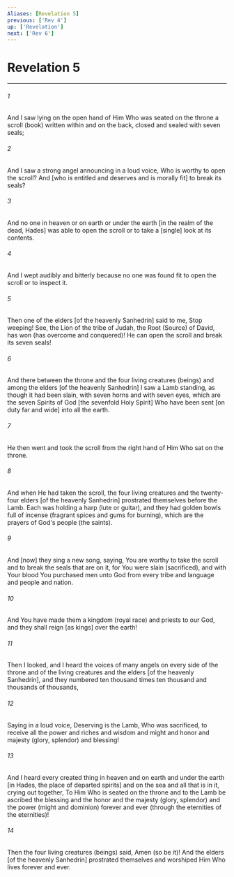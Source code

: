 ```yaml
---
Aliases: [Revelation 5]
previous: ['Rev 4']
up: ['Revelation']
next: ['Rev 6']
---
```

# Revelation 5

***


###### 1 


And I saw lying on the open hand of Him Who was seated on the throne a scroll (book) written within and on the back, closed and sealed with seven seals; 


###### 2 


And I saw a strong angel announcing in a loud voice, Who is worthy to open the scroll? And [who is entitled and deserves and is morally fit] to break its seals? 


###### 3 


And no one in heaven or on earth or under the earth [in the realm of the dead, Hades] was able to open the scroll or to take a [single] look at its contents. 


###### 4 


And I wept audibly and bitterly because no one was found fit to open the scroll or to inspect it. 


###### 5 


Then one of the elders [of the heavenly Sanhedrin] said to me, Stop weeping! See, the Lion of the tribe of Judah, the Root (Source) of David, has won (has overcome and conquered)! He can open the scroll and break its seven seals! 


###### 6 


And there between the throne and the four living creatures (beings) and among the elders [of the heavenly Sanhedrin] I saw a Lamb standing, as though it had been slain, with seven horns and with seven eyes, which are the seven Spirits of God [the sevenfold Holy Spirit] Who have been sent [on duty far and wide] into all the earth. 


###### 7 


He then went and took the scroll from the right hand of Him Who sat on the throne. 


###### 8 


And when He had taken the scroll, the four living creatures and the twenty-four elders [of the heavenly Sanhedrin] prostrated themselves before the Lamb. Each was holding a harp (lute or guitar), and they had golden bowls full of incense (fragrant spices and gums for burning), which are the prayers of God's people (the saints). 


###### 9 


And [now] they sing a new song, saying, You are worthy to take the scroll and to break the seals that are on it, for You were slain (sacrificed), and with Your blood You purchased men unto God from every tribe and language and people and nation. 


###### 10 


And You have made them a kingdom (royal race) and priests to our God, and they shall reign [as kings] over the earth! 


###### 11 


Then I looked, and I heard the voices of many angels on every side of the throne and of the living creatures and the elders [of the heavenly Sanhedrin], and they numbered ten thousand times ten thousand and thousands of thousands, 


###### 12 


Saying in a loud voice, Deserving is the Lamb, Who was sacrificed, to receive all the power and riches and wisdom and might and honor and majesty (glory, splendor) and blessing! 


###### 13 


And I heard every created thing in heaven and on earth and under the earth [in Hades, the place of departed spirits] and on the sea and all that is in it, crying out together, To Him Who is seated on the throne and to the Lamb be ascribed the blessing and the honor and the majesty (glory, splendor) and the power (might and dominion) forever and ever (through the eternities of the eternities)! 


###### 14 


Then the four living creatures (beings) said, Amen (so be it)! And the elders [of the heavenly Sanhedrin] prostrated themselves and worshiped Him Who lives forever and ever.
